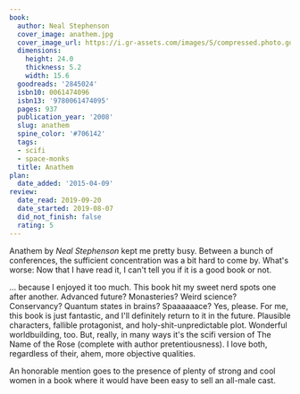 ```yaml
---
book:
  author: Neal Stephenson
  cover_image: anathem.jpg
  cover_image_url: https://i.gr-assets.com/images/S/compressed.photo.goodreads.com/books/1488349209l/2845024._SX98_.jpg
  dimensions:
    height: 24.0
    thickness: 5.2
    width: 15.6
  goodreads: '2845024'
  isbn10: 0061474096
  isbn13: '9780061474095'
  pages: 937
  publication_year: '2008'
  slug: anathem
  spine_color: '#706142'
  tags:
  - scifi
  - space-monks
  title: Anathem
plan:
  date_added: '2015-04-09'
review:
  date_read: 2019-09-20
  date_started: 2019-08-07
  did_not_finish: false
  rating: 5
---
```


Anathem by *Neal Stephenson* kept me pretty busy. Between a bunch of conferences, the sufficient concentration was a bit hard to come by. What's worse: Now that I have read it, I can't tell you if it is a good book or not.

… because I enjoyed it too much. This book hit my sweet nerd spots one after another. Advanced future? Monasteries? Weird science? Conservancy? Quantum states in brains? Spaaaaaace? Yes, please. For me, this book is just fantastic, and I'll definitely return to it in the future. Plausible characters, fallible protagonist, and holy-shit-unpredictable plot. Wonderful worldbuilding, too. But, really, in many ways it's the scifi version of The Name of the Rose (complete with author pretentiousness). I love both, regardless of their, ahem, more objective qualities.

An honorable mention goes to the presence of plenty of strong and cool women in a book where it would have been easy to sell an all-male cast.
